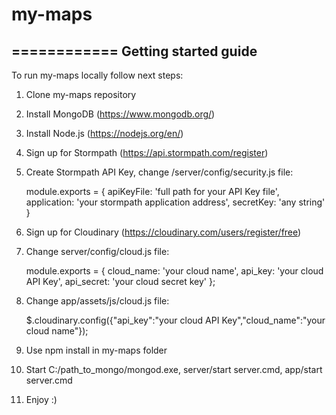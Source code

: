 # my-maps
============
Getting started guide
-----------------------
To run my-maps locally follow next steps:
  1. Clone my-maps repository
  2. Install MongoDB (https://www.mongodb.org/)
  3. Install Node.js (https://nodejs.org/en/)
  4. Sign up for Stormpath (https://api.stormpath.com/register)
  5. Create Stormpath API Key, change /server/config/security.js file: 

        module.exports = {
          apiKeyFile: 'full path for your API Key file',
          application: 'your stormpath application address',
          secretKey: 'any string'
        }

  6. Sign up for Cloudinary (https://cloudinary.com/users/register/free)
  7. Change server/config/cloud.js file:

        module.exports = {
          cloud_name: 'your cloud name',
          api_key: 'your cloud API Key',
          api_secret: 'your cloud secret key'
        };

  8. Change app/assets/js/cloud.js file:

        $.cloudinary.config({"api_key":"your cloud API Key","cloud_name":"your cloud name"});

  9. Use npm install in my-maps folder
  10. Start C:/path_to_mongo/mongod.exe, server/start server.cmd, app/start server.cmd
  11. Enjoy :)
